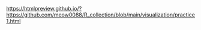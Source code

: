 https://htmlpreview.github.io/?https://github.com/meow0088/R_collection/blob/main/visualization/practice1.html
